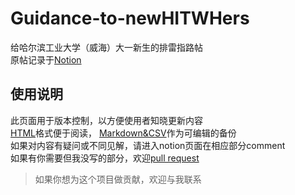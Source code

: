 # Guidance-to-newHITWHers
给哈尔滨工业大学（威海）大一新生的排雷指路帖\
原帖记录于[Notion](https://shylilin.notion.site/13457b67140e4f09ae908bf32a08cf21?pvs=4)

使用说明
---
此页面用于版本控制，以方便使用者知晓更新内容\
[HTML](https://github.com/1ilin/Guidance-to-newHITWHers/releases/download/v1.23.0/1.23.0.HTML.7z)格式便于阅读，
[Markdown&CSV](https://github.com/1ilin/Guidance-to-newHITWHers/releases/download/v1.23.0/1.23.0.Markdown.CSV.7z)作为可编辑的备份\
如果对内容有疑问或不同见解，请进入notion页面在相应部分comment\
如果有你需要但我没写的部分，欢迎[pull request](https://github.com/1ilin/Guidance-to-newHITWHers/pulls)

>如果你想为这个项目做贡献，欢迎与我联系
